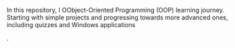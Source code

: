 In this repository,  I     OObject-Oriented Programming (OOP) learning journey. Starting with simple projects and progressing towards more advanced ones, including quizzes and Windows applications





.
